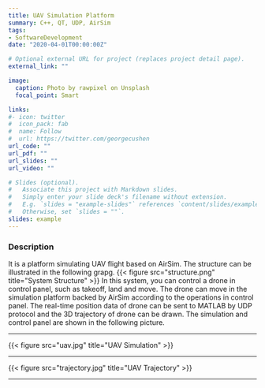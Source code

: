 ```yaml
---
title: UAV Simulation Platform
summary: C++, QT, UDP, AirSim
tags:
- SoftwareDevelopment
date: "2020-04-01T00:00:00Z"

# Optional external URL for project (replaces project detail page).
external_link: ""

image:
  caption: Photo by rawpixel on Unsplash
  focal_point: Smart

links:
#- icon: twitter
#  icon_pack: fab
#  name: Follow
#  url: https://twitter.com/georgecushen
url_code: ""
url_pdf: ""
url_slides: ""
url_video: ""

# Slides (optional).
#   Associate this project with Markdown slides.
#   Simply enter your slide deck's filename without extension.
#   E.g. `slides = "example-slides"` references `content/slides/example-slides.md`.
#   Otherwise, set `slides = ""`.
slides: example
---
```

### Description
It is a platform simulating UAV flight based on AirSim. The structure can be illustrated in the following grapg.
{{< figure src="structure.png" title="System Structure" >}}
In this system, you can control a drone in control panel, such as takeoff, land and move. The drone can move in the simulation platform backed by AirSim according to the operations in control panel. The real-time position data of drone can be sent to MATLAB by UDP protocol and the 3D trajectory of drone can be drawn. 
The simulation and control panel are shown in the following picture.
_________________________________________________________
{{< figure src="uav.jpg" title="UAV Simulation" >}}
_________________________________________________________
{{< figure src="trajectory.jpg" title="UAV Trajectory" >}}
_________________________________________________________
